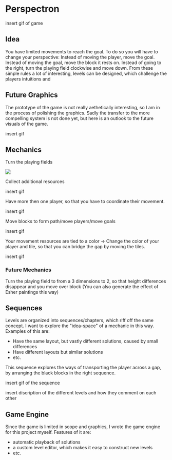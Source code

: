 # Perspectron

insert gif of game

## Idea
You have limited movements to reach the goal. To do so you will have to change your perspective:
Instead of moving the player, move the goal. Instead of moving the goal, move the block it rests on. Instead of going to the right, turn the playing field clockwise and move down. From these simple rules a lot of interesting, levels can be designed, which challenge the players intuitions and

## Future Graphics
The prototype of the game is not really aethetically interesting, so I am in the process of polishing the graphics. 
Sadly the transfer to the more compelling system is not done yet, but here is an outlook to the future visuals of the game.

insert gif

## Mechanics
Turn the playing fields

![](gifs/rotate_collect.gif)

Collect additional resources

insert gif

Have more then one player, so that you have to coordinate their movement.

insert gif

Move blocks to form path/move players/move goals

insert gif

Your movement resources are tied to a color -> Change the color of your player and tile, so that you can bridge the gap by moving the tiles.

insert gif

### Future Mechanics
Turn the playing field to from a 3 dimensions to 2, so that height differences disappear and you move over block
(You can also generate the effect of Esher paintings this way)

## Sequences
Levels are organized into sequences/chapters, which riff off the same concept. I want to explore the "idea-space" of a mechanic in this way.
Examples of this are:
- Have the same layout, but vastly different solutions, caused by small differences
- Have different layouts but similar solutions
- etc.

This sequence explores the ways of transporting the player across a gap, by arranging the black blocks in the right sequence.

insert gif of the sequence

insert discription of the different levels and how they comment on each other

## Game Engine
Since the game is limited in scope and graphics, I wrote the game engine for this project myself. Features of it are:
- automatic playback of solutions
- a custom level editor, which makes it easy to construct new levels
- etc.
